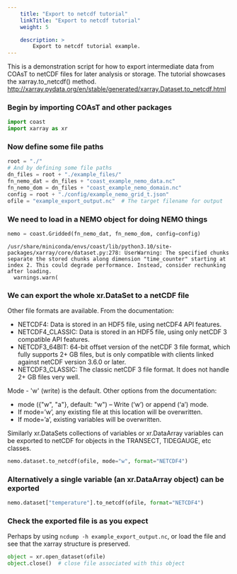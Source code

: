 ```yaml
---
    title: "Export to netcdf tutorial"
    linkTitle: "Export to netcdf tutorial"
    weight: 5

    description: >
        Export to netcdf tutorial example.
---
```

This is a demonstration script for how to export intermediate data from COAsT
to netCDF files for later analysis or storage.
The tutorial showcases the xarray.to_netcdf() method.
http://xarray.pydata.org/en/stable/generated/xarray.Dataset.to_netcdf.html

### Begin by importing COAsT and other packages


```python
import coast
import xarray as xr
```

### Now define some file paths


```python
root = "./"
# And by defining some file paths
dn_files = root + "./example_files/"
fn_nemo_dat = dn_files + "coast_example_nemo_data.nc"
fn_nemo_dom = dn_files + "coast_example_nemo_domain.nc"
config = root + "./config/example_nemo_grid_t.json"
ofile = "example_export_output.nc"  # The target filename for output
```

### We need to load in a NEMO object for doing NEMO things


```python
nemo = coast.Gridded(fn_nemo_dat, fn_nemo_dom, config=config)
```

    /usr/share/miniconda/envs/coast/lib/python3.10/site-packages/xarray/core/dataset.py:278: UserWarning: The specified chunks separate the stored chunks along dimension "time_counter" starting at index 2. This could degrade performance. Instead, consider rechunking after loading.
      warnings.warn(


### We can export the whole xr.DataSet to a netCDF file
Other file formats are available. From the documentation:
   - NETCDF4: Data is stored in an HDF5 file, using netCDF4 API features.
   - NETCDF4_CLASSIC: Data is stored in an HDF5 file, using only netCDF 3 compatible API features.
   - NETCDF3_64BIT: 64-bit offset version of the netCDF 3 file format, which fully supports 2+ GB files, but is only compatible with clients linked against netCDF version 3.6.0 or later.
   - NETCDF3_CLASSIC: The classic netCDF 3 file format. It does not handle 2+ GB files very well.

Mode - 'w' (write) is the default. Other options from the documentation:

   - mode ({"w", "a"}, default: "w") – Write (‘w’) or append (‘a’) mode.
   - If mode=’w’, any existing file at this location will be overwritten.
   - If mode=’a’, existing variables will be overwritten.
   
Similarly xr.DataSets collections of variables or xr.DataArray variables can be exported to netCDF for objects in the TRANSECT, TIDEGAUGE, etc classes.


```python
nemo.dataset.to_netcdf(ofile, mode="w", format="NETCDF4")
```

### Alternatively a single variable (an xr.DataArray object) can be exported


```python
nemo.dataset["temperature"].to_netcdf(ofile, format="NETCDF4")
```

### Check the exported file is as you expect
Perhaps by using `ncdump -h example_export_output.nc`, or load the file and see that the xarray structure is preserved.


```python
object = xr.open_dataset(ofile)
object.close()  # close file associated with this object
```


```python

```
